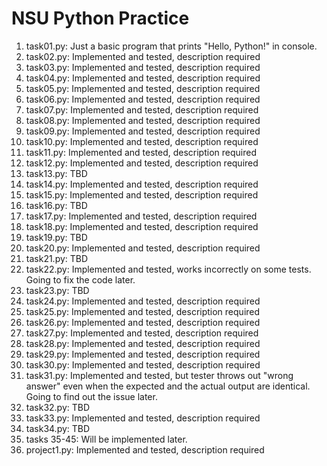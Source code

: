 # NSU Python Practice
1. task01.py: Just a basic program that prints "Hello, Python!" in console.
2. task02.py: Implemented and tested, description required
3. task03.py: Implemented and tested, description required
4. task04.py: Implemented and tested, description required
5. task05.py: Implemented and tested, description required
6. task06.py: Implemented and tested, description required
7. task07.py: Implemented and tested, description required
8. task08.py: Implemented and tested, description required
9. task09.py: Implemented and tested, description required
10. task10.py: Implemented and tested, description required
11. task11.py: Implemented and tested, description required
12. task12.py: Implemented and tested, description required
13. task13.py: TBD
14. task14.py: Implemented and tested, description required
15. task15.py: Implemented and tested, description required
16. task16.py: TBD
17. task17.py: Implemented and tested, description required
18. task18.py: Implemented and tested, description required
19. task19.py: TBD
20. task20.py: Implemented and tested, description required
21. task21.py: TBD
22. task22.py: Implemented and tested, works incorrectly on some tests. Going to fix the code later.
23. task23.py: TBD
24. task24.py: Implemented and tested, description required
25. task25.py: Implemented and tested, description required
26. task26.py: Implemented and tested, description required
27. task27.py: Implemented and tested, description required
28. task28.py: Implemented and tested, description required
29. task29.py: Implemented and tested, description required
30. task30.py: Implemented and tested, description required
31. task31.py: Implemented and tested, but tester throws out "wrong answer" even when the expected and the actual output are identical. Going to find out the issue later.
32. task32.py: TBD
33. task33.py: Implemented and tested, description required
34. task34.py: TBD
35. tasks 35-45: Will be implemented later. 
36. project1.py: Implemented and tested, description required
